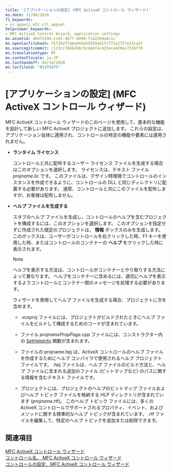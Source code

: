 ```yaml
---
title: '[アプリケーションの設定] (MFC ActiveX コントロール ウィザード)'
ms.date: 11/04/2016
f1_keywords:
- vc.appwiz.mfc.ctl.appset
helpviewer_keywords:
- MFC ActiveX Control Wizard, application settings
ms.assetid: 48475194-cc63-467f-8499-f142269a4c1c
ms.openlocfilehash: 55f202ffabe945e55589ab1fc771a1757e23ca2f
ms.sourcegitcommit: c123cc76bb2b6c5cde6f4c425ece420ac733bf70
ms.translationtype: MT
ms.contentlocale: ja-JP
ms.lasthandoff: 04/14/2020
ms.locfileid: "81372475"
---
```

# <a name="application-settings-mfc-activex-control-wizard"></a>[アプリケーションの設定] (MFC ActiveX コントロール ウィザード)

MFC ActiveX コントロール ウィザードのこのページを使用して、基本的な機能を設計して新しい MFC ActiveX プロジェクトに追加します。 これらの設定は、アプリケーション自体に適用され、コントロールの特定の機能や要素には適用されません。

- **ランタイム ライセンス**

   コントロールと共に配布するユーザー ライセンス ファイルを生成する場合はこのオプションを選択します。 ライセンスは、テキスト ファイル *projname*.lic です。 このファイルは、デザイン時環境でコントロールのインスタンスを作成できるように、コントロールの DLL と同じディレクトリに配置する必要があります。 通常、コントロールと共にこのファイルを配布しますが、お客様は配布しません。

- **ヘルプ ファイルを生成する**

   スタブのヘルプ ファイルを生成し、コントロールのヘルプを含むプロジェクトを構成するには、このオプションを選択します。 このオプションを指定せずに作成された既定のプロジェクトは、 **情報** ボックスのみを生成します。このボックスは、ユーザーがコントロールを右クリックした時、F1 キーを使用した時、またはコントロールのコンテナーの **ヘルプ** をクリックした時に表示されます。

   > [!NOTE]
   > ヘルプを表示する方法は、コントロールがコンテナーとやり取りする方法によって異なります。 ヘルプをコンテナーに含めるには、適切にヘルプを表示するようコントロールとコンテナー間のメッセージを処理する必要があります。

   ウィザードを使用してヘルプ ファイルを生成する場合、プロジェクトに次を含めます。

  - .vcxproj ファイルには、プロジェクトがビルドされたときにヘルプ ファイルをビルドして構成するためのコードが含まれています。

  - ファイル *projnamePropPage*.cpp ファイルには、コンストラクター内の [SetHelpInfo](../../mfc/reference/colepropertypage-class.md#sethelpinfo) 関数が含まれます。

  - ファイルの projname.hpj は、ActiveX コントロールのヘルプ ファイルを作成するためにヘルプ コンパイラで使用されるヘルプ プロジェクト ファイルです。 .hpj ファイルは、ヘルプ ファイルのビルド方法と、ヘルプ ファイルに含まれる追加のファイル (ビットマップなど) のパスに関する情報を含むテキスト ファイルです。

  - プロジェクトには、プロジェクトのヘルプのビットマップ ファイルおよびヘルプ トピック ファイルを格納する HLP ディレクトリが含まれています (*projname*.rtf)。 このヘルプ トピック ファイルには、多くの ActiveX コントロールでサポートされるプロパティ、イベント、およびメソッドに関する標準的なヘルプ トピックが含まれています。 .rtf ファイルを編集して、特定のヘルプ トピックを追加または削除できます。

## <a name="see-also"></a>関連項目

[MFC ActiveX コントロール ウィザード](../../mfc/reference/mfc-activex-control-wizard.md)<br/>
[コントロール名、 MFC ActiveX コントロール ウィザード](../../mfc/reference/control-names-mfc-activex-control-wizard.md)<br/>
[コントロールの設定、MFC ActiveX コントロール ウィザード](../../mfc/reference/control-settings-mfc-activex-control-wizard.md)

